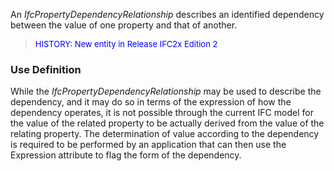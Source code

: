 An _IfcPropertyDependencyRelationship_ describes an identified dependency between the value of one property and that of another.

> <font color="#0000FF" size="-1">HISTORY: New entity in Release IFC2x
		  Edition 2</font>
>

### Use Definition
While the _IfcPropertyDependencyRelationship_ may be used to describe the dependency, and it may do so in terms of the expression of how the dependency operates, it is not possible through the current IFC model for the value of the related property to be actually derived from the value of the relating property. The determination of value according to the dependency is required to be performed by an application that can then use the Expression attribute to flag the form of the dependency.